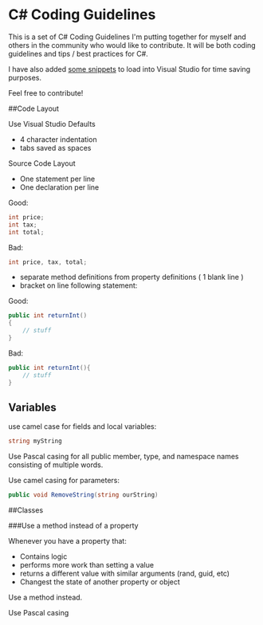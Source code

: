 C# Coding Guidelines
=========

This is a set of C# Coding Guidelines I'm putting together for myself and others in the community who would like to contribute. It will be both coding guidelines and tips / best practices for C#.

I have also added [some snippets](https://github.com/JeremyMorgan/csharp-coding-guidelines/tree/master/snippets "Code Snippets") to load into Visual Studio for time saving purposes. 


Feel free to contribute!

##Code Layout

Use Visual Studio Defaults
- 4 character indentation
- tabs saved as spaces

Source Code Layout

- One statement per line
- One declaration per line

Good:
``` C#
int price;
int tax;
int total;
```

Bad:
``` C#
int price, tax, total;
```
- separate method definitions from property definitions ( 1 blank line )
- bracket on line following statement:

Good:
``` C# 
public int returnInt()
{
    // stuff
}
```

Bad:
``` C# 
public int returnInt(){
    // stuff
}
```

## Variables

use camel case for fields and local variables:

``` C#
string myString
```

Use Pascal casing for all public member, type, and namespace names consisting of multiple words.

Use camel casing for parameters:

``` C#
public void RemoveString(string ourString) 
```



##Classes

###Use a method instead of a property

Whenever you have a property that:

- Contains logic
- performs more work than setting a value
- returns a different value with similar arguments (rand, guid, etc)
- Changest the state of another property or object

Use a method instead. 

Use Pascal casing

    
